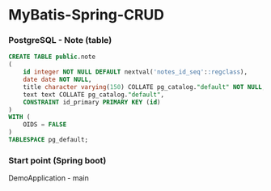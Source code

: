 # MyBatis-Spring-CRUD
### PostgreSQL - Note (table)
```sql
CREATE TABLE public.note
(
    id integer NOT NULL DEFAULT nextval('notes_id_seq'::regclass),
    date date NOT NULL,
    title character varying(150) COLLATE pg_catalog."default" NOT NULL,
    text text COLLATE pg_catalog."default",
    CONSTRAINT id_primary PRIMARY KEY (id)
)
WITH (
    OIDS = FALSE
)
TABLESPACE pg_default;
```
### Start point (Spring boot)
DemoApplication - main
